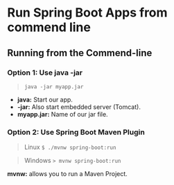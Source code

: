 # Run Spring Boot Apps from commend line
## Running from the Commend-line
### Option 1: Use java -jar
> `java -jar myapp.jar`
- **java:** Start our app.
- **-jar:** Also start embedded server (Tomcat).
- **myapp.jar:** Name of our jar file.

### Option 2: Use Spring Boot Maven Plugin 
> Linux `$ ./mvnw spring-boot:run`

> Windows `> mvnw spring-boot:run`

**mvnw:** allows you to run a Maven Project.

